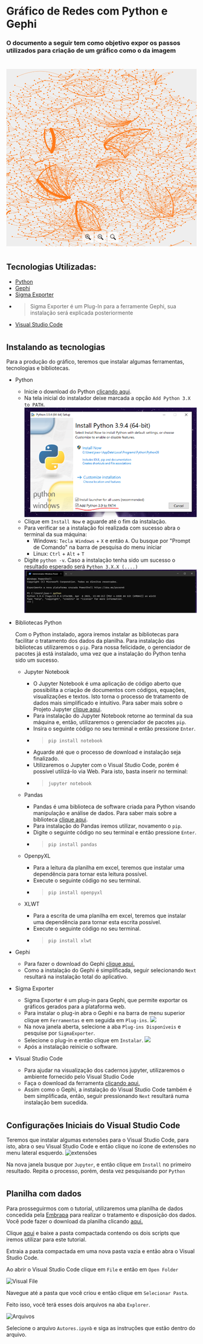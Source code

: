# Gráfico de Redes com Python e Gephi
### O documento a seguir tem como objetivo expor os passos utilizados para criação de um gráfico como o da imagem
#
![plot](Grafico.png)

#
## Tecnologias Utilizadas:

* [Python](https://www.python.org/ftp/python/3.9.4/python-3.9.4-amd64.exe)
* [Gephi](https://github.com/gephi/gephi/releases/download/v0.9.2/gephi-0.9.2-windows.exe)
* [Sigma Exporter](https://github.com/oxfordinternetinstitute/gephi-plugins/tree/sigmaexporter-plugin/modules/sigmaExporter)
* >Sigma Exporter é um Plug-In para a ferramente Gephi, sua instalação será explicada posteriormente
* [Visual Studio Code](https://code.visualstudio.com/)

#
## Instalando as tecnologias
Para a produção do gráfico, teremos que instalar algumas ferramentas, tecnologias e bibliotecas.
* Python
    - Inicie o download do Python [clicando aqui](https://www.python.org/ftp/python/3.9.4/python-3.9.4-amd64.exe).
    - Na tela inicial do instalador deixe marcada a opção `Add Python 3.X to PATH`.
    ![Add Python 3.X to PATH](/doc/img/PythonPath.PNG)
    - Clique em `Install Now` e aguarde até o fim da instalação.
    - Para verificar se a instalação foi realizada com sucesso abra o terminal da sua máquina:
        - Windows: `Tecla Windows` + `X` e então `A`. Ou busque por "Prompt de Comando" na barra de pesquisa do menu iniciar
        - Linux: `Ctrl` + `Alt` + `T`
    - Digite `python -v`. Caso a instalação tenha sido um sucesso o resultado esperado será `Python 3.X.X (....)` ![resultadoPython](Terminal.png)

* Bibliotecas Python

    Com o Python instalado, agora iremos instalar as bibliotecas para facilitar o tratamento dos dados da planilha. Para instalação das bibliotecas utilizaremos o `pip`. Para nossa felicidade, o gerenciador de pacotes já está instalado, uma vez que a instalação do Python tenha sido um sucesso.

    - Jupyter Notebook
        - O Jupyter Notebook é uma aplicação de código aberto que possibilita a criação de documentos com códigos, equações, visualizações e textos. Isto torna o processo de tratamento de dados mais simplificado e intuitivo. Para saber mais sobre o Projeto Jupyter [clique aqui](https://jupyter.org/).
        - Para instalação do Jupyter Notebook retorne ao terminal da sua máquina e, então, utilizaremos o gerenciador de pacotes `pip`. 
        - Insira o seguinte código no seu terminal e então pressione `Enter`.
        - > `pip install notebook`
        - Aguarde até que o processo de download e instalação seja finalizado.
        - Utilizaremos o Jupyter com o Visual Studio Code, porém é possível utilizá-lo via Web. Para isto, basta inserir no terminal:
        - > `jupyter notebook`
    
    - Pandas
        - Pandas é uma biblioteca de software criada para Python visando manipulação e análise de dados. Para saber mais sobre a biblioteca [clique aqui](https://pandas.pydata.org/).
        - Para instalação do Pandas iremos utilizar, novamento o `pip`.
        - Digite o seguinte código no seu terminal e então pressione `Enter`.
        - > `pip install pandas`

    - OpenpyXL
        - Para a leitura da planilha em excel, teremos que instalar uma dependência para tornar esta leitura possível.
        - Execute o seguinte código no seu terminal.
        - > `pip install openpyxl`

    - XLWT
        - Para a escrita de uma planilha em excel, teremos que instalar uma dependência para tornar esta escrita possível.
        - Execute o seguinte código no seu terminal.
        - > `pip install xlwt`
* Gephi
    - Para fazer o download do Gephi [clique aqui.](https://gephi.org/users/download/)
    - Como a instalação do Gephi é simplificada, seguir selecionando `Next` resultará na instalação total do aplicativo. 
    

* Sigma Exporter
    - Sigma Exporter é um plug-in para Gephi, que permite exportar os gráficos gerados para a plataforma web.
    - Para instalar o plug-in abra o Gephi e na barra de menu superior clique em `Ferramentas` e em seguida em `Plug-ins`.
    ![](gephiferramentas.png)
    - Na nova janela aberta, selecione a aba `Plug-ins Disponíveis` e pesquise por `SigmaExporter`.
    - Selecione o plug-in e então clique em `Instalar`.
    ![](sigmaexporter.png)
    - Após a instalação reinicie o software.

* Visual Studio Code
    - Para ajudar na visualização dos cadernos jupyter, utilizaremos o ambiente fornecido pelo Visual Studio Code
    - Faça o download da ferramenta [clicando aqui.](https://code.visualstudio.com/)
    - Assim como o Gephi, a instalação do Visual Studio Code também é bem simplificada, então, seguir pressionando `Next` resultará numa instalação bem sucedida.

#
## Configurações Iniciais do Visual Studio Code

Teremos que instalar algumas extensões para o Visual Studio Code, para isto, abra o seu Visual Studio Code e então clique no ícone de extensões no menu lateral esquerdo.
![extensões](extensoesvs.png)

Na nova janela busque por `Jupyter`, e então clique em `Install` no primeiro resultado.
Repita o processo, porém, desta vez pesquisando por `Python`
#
## Planilha com dados
Para prosseguirmos com o tutorial, utilizaremos uma planilha de dados concedida pela [Embrapa](https://www.embrapa.br/) para realizar o tratamento e disposição dos dados.
Você pode fazer o download da planilha clicando [aqui.](link)

Clique [aqui](link) e baixe a pasta compactada contendo os dois scripts que iremos utilizar para este tutorial.

Extraia a pasta compactada em uma nova pasta vazia e então abra o Visual Studio Code.

Ao abrir o Visual Studio Code clique em `File` e então em `Open Folder`

![Visual File](visualfile.png)

Navegue até a pasta que você criou e então clique em `Selecionar Pasta`.

Feito isso, você terá esses dois arquivos na aba `Explorer`.

![Arquivos](arquivos.png)

Selecione o arquivo `Autores.ipynb` e siga as instruções que estão dentro do arquivo.






